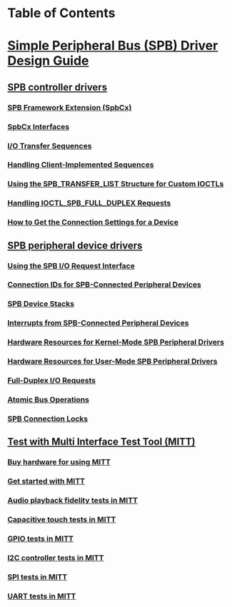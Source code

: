 # Table of Contents
# [Simple Peripheral Bus (SPB) Driver Design Guide](index.md)
## [SPB controller drivers](spb-controller-drivers.md)
### [SPB Framework Extension (SpbCx)](spb-framework-extension.md)
### [SpbCx Interfaces](spbcx-interfaces.md)
### [I/O Transfer Sequences](i-o-transfer-sequences.md)
### [Handling Client-Implemented Sequences](handling-client-implemented-sequences.md)
### [Using the SPB_TRANSFER_LIST Structure for Custom IOCTLs](using-the-spb-transfer-list-structure.md)
### [Handling IOCTL_SPB_FULL_DUPLEX Requests](handling-ioctl-spb-full-duplex-requests.md)
### [How to Get the Connection Settings for a Device](how-to-get-the-connection-settings-for-a-device.md)
## [SPB peripheral device drivers](spb-peripheral-device-drivers.md)
### [Using the SPB I/O Request Interface](using-the-spb-i-o-request-interface.md)
### [Connection IDs for SPB-Connected Peripheral Devices](connection-ids-for-spb-connected-peripheral-devices.md)
### [SPB Device Stacks](spb-device-stacks.md)
### [Interrupts from SPB-Connected Peripheral Devices](interrupts-from-spb-connected-peripheral-devices.md)
### [Hardware Resources for Kernel-Mode SPB Peripheral Drivers](hardware-resources-for-kernel-mode-spb-peripheral-drivers.md)
### [Hardware Resources for User-Mode SPB Peripheral Drivers](hardware-resources-for-user-mode-spb-peripheral-drivers.md)
### [Full-Duplex I/O Requests](full-duplex-i-o-requests.md)
### [Atomic Bus Operations](atomic-bus-operations.md)
### [SPB Connection Locks](spb-connection-locks.md)
## [Test with Multi Interface Test Tool (MITT)](testing-with-multi-interface-test-tool--mitt-.md)
### [Buy hardware for using MITT](multi-interface-test-tool--mitt--.md)
### [Get started with MITT](get-started-with-mitt---.md)
### [Audio playback fidelity tests in MITT](audio-playback-fidelity-tests-in-mitt.md)
### [Capacitive touch tests in MITT](capacitive-touch-tests-in-mitt.md)
### [GPIO tests in MITT](gpio-tests-in-mitt.md)
### [I2C controller tests in MITT](run-mitt-tests-for-an-i2c-controller-.md)
### [SPI tests in MITT](spi-tests-in-mitt.md)
### [UART tests in MITT](uart-tests-in-mitt.md)

